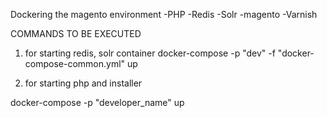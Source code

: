 Dockering the magento environment
-PHP
-Redis
-Solr
-magento
-Varnish

COMMANDS TO BE EXECUTED
1. for starting redis, solr container
docker-compose -p "dev" -f "docker-compose-common.yml" up

2. for starting php and installer

docker-compose -p "developer_name" up